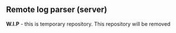 ## Remote log parser (server)

**W.I.P** - this is temporary repository. This repository will be removed